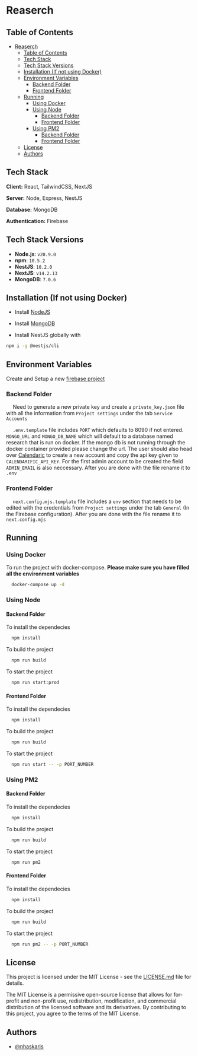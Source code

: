 
# Reaserch

## Table of Contents
- [Reaserch](#reaserch)
  - [Table of Contents](#table-of-contents)
  - [Tech Stack](#tech-stack)
  - [Tech Stack Versions](#tech-stack-versions)
  - [Installation (If not using Docker)](#installation-if-not-using-docker)
  - [Environment Variables](#environment-variables)
    - [Backend Folder](#backend-folder)
    - [Frontend Folder](#frontend-folder)
  - [Running](#running)
    - [Using Docker](#using-docker)
    - [Using Node](#using-node)
      - [Backend Folder](#backend-folder-1)
      - [Frontend Folder](#frontend-folder-1)
    - [Using PM2](#using-pm2)
      - [Backend Folder](#backend-folder-2)
      - [Frontend Folder](#frontend-folder-2)
  - [License](#license)
  - [Authors](#authors)


## Tech Stack

**Client:** React, TailwindCSS, NextJS

**Server:** Node, Express, NestJS

**Database:** MongoDB

**Authentication:** Firebase


## Tech Stack Versions
- **Node.js**: `v20.9.0`
- **npm**: `10.5.2`
- **NestJS**: `10.2.0`
- **NextJS**: `v14.2.13`
- **MongoDB**: `7.0.6`

## Installation (If not using Docker)

- Install [NodeJS](https://nodejs.org/en/download/package-manager#installing-nodejs-via-package-manager)

- Install [MongoDB](https://www.mongodb.com/docs/manual/administration/install-community/)
    
- Install NestJS globally with 
```bash
npm i -g @nestjs/cli
```
## Environment Variables

Create and Setup a new [firebase project](https://console.firebase.google.com/u/4/)

### Backend Folder

&emsp; Need to generate a new private key and create a  `private_key.json` file with all the information from `Project settings` under the tab `Service Accounts`

&emsp; `.env.template` file includes `PORT` which defaults to 8090 if not entered. `MONGO_URL` and  `MONGO_DB_NAME` which will default to a database named research that is run on docker. If the mongo db is not running through the docker container provided please change the url. The user should also head over [Calendaric](https://calendarific.com/api-documentation) to create a new account and copy the api key given to `CALENDARIFIC_API_KEY`. For the first admin account to be created the field `ADMIN_EMAIL` is also neccessary. After you are done with the file rename it to `.env`

### Frontend Folder

&emsp; `next.config.mjs.template` file includes a `env` section that needs to be edited with the credentials from `Project settings` under the tab `General` (In the Firebase configuration). After you are done with the file rename it to `next.config.mjs`
## Running

### Using Docker

To run the project with docker-compose. **Please make sure you have filled all the environment variables**
```bash
  docker-compose up -d
```

### Using Node

#### Backend Folder

To install the dependecies
```bash
  npm install
```

To build the project
```bash
  npm run build
```

To start the project
```bash
  npm run start:prod
```

#### Frontend Folder

To install the dependecies
```bash
  npm install
```

To build the project
```bash
  npm run build
```

To start the project
```bash
  npm run start -- -p PORT_NUMBER
```

### Using PM2

#### Backend Folder

To install the dependecies
```bash
  npm install
```

To build the project
```bash
  npm run build
```

To start the project
```bash
  npm run pm2
```

#### Frontend Folder

To install the dependecies
```bash
  npm install
```

To build the project
```bash
  npm run build
```

To start the project
```bash
  npm run pm2 -- -p PORT_NUMBER
```

## License

This project is licensed under the MIT License - see the [LICENSE.md](LICENSE.md) file for details.

The MIT License is a permissive open-source license that allows for for-profit and non-profit use, redistribution, modification, and commercial distribution of the licensed software and its derivatives. By contributing to this project, you agree to the terms of the MIT License.

## Authors

- [@nhaskaris](https://github.com/nhaskaris)

